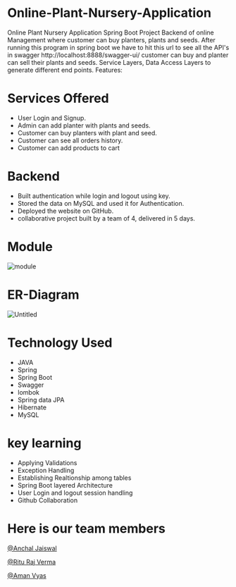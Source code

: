 # Online-Plant-Nursery-Application
Online Plant Nursery Application Spring Boot Project
Backend of online Management where customer can buy planters, plants and seeds.
After running this program in spring boot we have to hit this url to see all the API's in swagger http://localhost:8888/swagger-ui/
customer can buy and planter can sell their plants and seeds. Service Layers, Data Access Layers to generate different end points. Features:

# Services Offered
- User Login and Signup.
- Admin can add planter with plants and seeds.
- Customer can buy planters with plant and seed.
- Customer can see all orders history.
- Customer can add products to cart 
 # Backend
- Built authentication while login and logout using key.
- Stored the data on MySQL and used it for Authentication.
- Deployed the website on GitHub.
- collaborative project built by a team of 4, delivered in 5 days.

# Module
![module](https://user-images.githubusercontent.com/105916493/201523734-62c70767-04aa-45a2-a677-287084ea8738.png)

# ER-Diagram
![Untitled](https://user-images.githubusercontent.com/105916493/201523747-1192a6de-aa8f-4ea1-abb2-f70cfc6a969d.jpg)
# Technology Used
- JAVA
- Spring
- Spring Boot
- Swagger
- lombok
- Spring data JPA
- Hibernate
- MySQL

# key learning
- Applying Validations
- Exception Handling
- Establishing Realtionship among tables
- Spring Boot layered Architecture
- User Login and logout session handling 
- Github Collaboration

# Here is our team members
<p><a href="https://github.com/anchal275">@Anchal Jaiswal</a></p>
<p><a href="https://github.com/rituraj6">@Ritu Raj Verma</a></p>
<p><a href="https://github.com/amanvyas1">@Aman Vyas</a></p>

